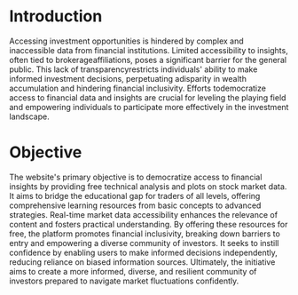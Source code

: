 # Introduction
Accessing investment opportunities is hindered by complex and inaccessible data from financial institutions. Limited accessibility to insights, often tied to brokerageaffiliations, poses a significant barrier for the general public. This lack of transparencyrestricts individuals' ability to make informed investment decisions, perpetuating adisparity in wealth accumulation and hindering financial inclusivity. Efforts todemocratize access to financial data and insights are crucial for leveling the playing
field and empowering individuals to participate more effectively in the investment landscape.

# Objective
The website's primary objective is to democratize access to financial insights by providing free technical analysis and plots on stock market data. It aims to bridge the educational gap for traders of all levels, offering comprehensive learning resources from basic concepts to advanced strategies. Real-time market data accessibility enhances the relevance of content and fosters practical understanding. By offering these resources for free, the platform promotes financial inclusivity, breaking down barriers to entry and empowering a diverse community of investors. It seeks to instill confidence by enabling users to make informed decisions independently, reducing reliance on biased information sources. Ultimately, the initiative aims to create a more informed, diverse, and resilient community of investors prepared to navigate market fluctuations confidently.

